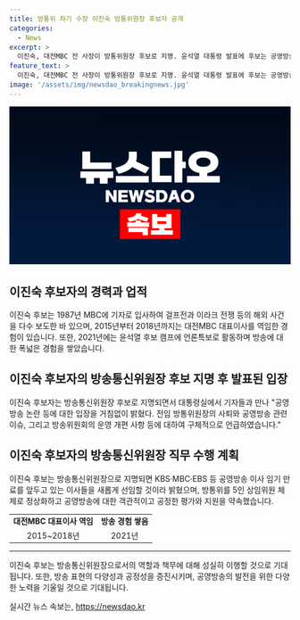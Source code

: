 ```yaml
---
title: 방통위 차기 수장 이진숙 방통위원장 후보자 공개
categories:
  - News
excerpt: >
  이진숙, 대전MBC 전 사장이 방통위원장 후보로 지명. 윤석열 대통령 발표에 후보는 공영방송 정상화 구상. 1987년 MBC 입사 후 걸프전, 이라크 전쟁 등을 포함한 다양한 경험 보유하며, 경북대 영어교육과 졸업.
feature_text: >
  이진숙, 대전MBC 전 사장이 방통위원장 후보로 지명. 윤석열 대통령 발표에 후보는 공영방송 정상화 구상. 1987년 MBC 입사 후 걸프전, 이라크 전쟁 등을 포함한 다양한 경험 보유하며, 경북대 영어교육과 졸업.
image: '/assets/img/newsdao_breakingnews.jpg'
---
```


<p><img src="/assets/img/newsdao_breakingnews.jpg" alt="ranknews 속보" /></p>

<h2 data-ke-size="size26">이진숙 후보자의 경력과 업적</h2>

<p data-ke-size="size16">이진숙 후보는 1987년 MBC에 기자로 입사하여 걸프전과 이라크 전쟁 등의 해외 사건을 다수 보도한 바 있으며, 2015년부터 2018년까지는 대전MBC 대표이사를 역임한 경험이 있습니다. 또한, 2021년에는 윤석열 후보 캠프에 언론특보로 활동하며 방송에 대한 폭넓은 경험을 쌓았습니다.</p>

<h2 data-ke-size="size26">이진숙 후보자의 방송통신위원장 후보 지명 후 발표된 입장</h2>

<p data-ke-size="size16">이진숙 후보자는 방송통신위원장 후보로 지명되면서 대통령실에서 기자들과 만나 "공영방송 논란 등에 대한 입장을 거침없이 밝혔다. 전임 방통위원장의 사퇴와 공영방송 관련 이슈, 그리고 방송위원회의 운영 개편 사항 등에 대하여 구체적으로 언급하였습니다."</p>

<h2 data-ke-size="size26">이진숙 후보자의 방송통신위원장 직무 수행 계획</h2>

<p data-ke-size="size16">이진숙 후보는 방송통신위원장으로 지명되면 KBS·MBC·EBS 등 공영방송 이사 임기 만료를 앞두고 있는 이사들을 새롭게 선임할 것이라 밝혔으며, 방통위를 5인 상임위원 체제로 정상화하고 공영방송에 대한 객관적이고 공정한 평가와 지원을 약속했습니다.</p>

<table>
    <tr>
        <td style="text-align: center; height: 17px;"><b>대전MBC 대표이사 역임</b></td>
        <td style="text-align: center; height: 17px;"><b>방송 경험 쌓음</b></td>
    </tr>
    <tr>
        <td style="text-align: center; height: 17px;">2015~2018년</td>
        <td style="text-align: center; height: 17px;">2021년</td>
    </tr>
</table>

<hr>

<p data-ke-size="size16">이진숙 후보는 방송통신위원장으로서의 역할과 책무에 대해 성실히 이행할 것으로 기대됩니다. 또한, 방송 표현의 다양성과 공정성을 증진시키며, 공영방송의 발전을 위한 다양한 노력을 기울일 것으로 기대됩니다.</p>
실시간 뉴스 속보는, <a href="https://newsdao.kr" rel="dofollow">https://newsdao.kr</a>


